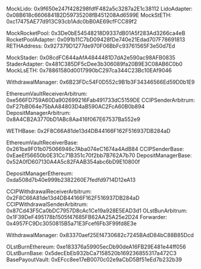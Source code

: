 MockLido: 0x9f650e247f428298fdfF482a5c3287a2E1c38112
LidoAdapter: 0x08B618c6606841B2D59735208fB451208Ad6599E
MockStETH: 0xc17475AE77d913C93cb1Adc0bB0AE69cfFCC89f2

MockRocketPool: 0x3De0bE54548218D9337dB01A5f283Ad3266ca4eB
RocketPoolAdapter: 0x091b11C7bD09428fDe740e21Edad707F78691813
RETHAddress: 0x927379D1277de970F06BbFc93761565F3e50d7Ed

MockStader: 0x08cdFC644aAfA4844481D7dA2e590ac98AFB0835
StaderAdapter: 0x481C385DF5cDee3b306089fa20B9E3C08AB6C0b0
MockLsETH: 0x78861580d0017990bC297ca344C23Bc10EAf9046


WithdrawalManager: 0x6B23FDc54F0D552c9B1b3F34346566Ed59D0b1E9



EthereumVaultReceiverArbitrum: 0xe566FD759A60Da902699216Fab491733dC5159DE
CCIPSenderArbitrum: 0xF27bB064e75bAA84803D4aB590AC2FcA60B0b894
DepositManagerArbitrum: 0x8A4CB2A3770bD1ABc8Aa416f067E67537Ba552e9

WETHBase: 0x2F8C66A81de13d4DB44166F162F516937DB284aD

EthereumVaultReceiverBase: 0x261ba9F01b075066946c7Aba074eC1674a4AdB84
CCIPSenderBase: 0xEaeEf56650b0E31Cc71B351c70f2bb7B762A7b70
DepositManagerBase: 0x52A0fD607130A4A5c82FAAB354abc6bD9E10800f

DepositManagerEthereum: 0xda508d7b40e999b2382260E7fedfd9714D12eA13

CCIPWithdrawalReceiverArbitrum: 0x2F8C66A81de13d4DB44166F162F516937DB284aD
CCIPWithdrawalSenderArbitrum: 0x87Cd43F5Ca0bDC7957D8cAc1Ce19a928E5EAD3d1
OLstBunArbitrum: 0x1F39DeF495178b1505f47685FB62AA25A25e2D24
Forwarder: 0x4957FC9Dc3050815B5a71E3Fcef6Fb3F99fd8E3e

WithdrawalManager: 0x83370aef25Ef4730682c7245BAdD84bC88B85Dcd

OLstBurnEthereum: 0xe183376a59905ecDb90deA16FB29E481e44ff056
OLstBurnBase: 0x5decEbEb932bCa7158520b169236855317a472C3
BasePayoutVault: 0xEFcc8ee17eB0070c02e9aCbD5Bf51eEd7b232b39